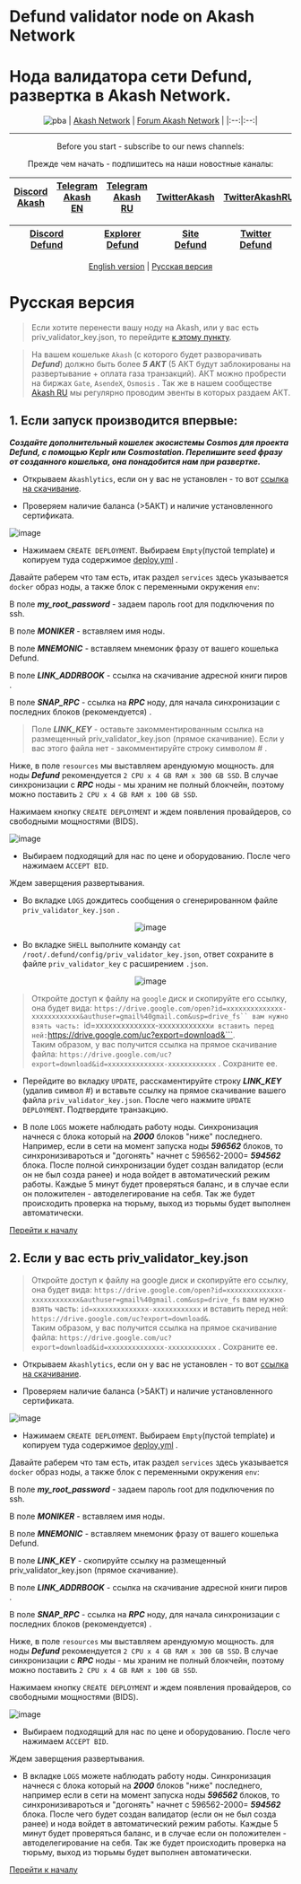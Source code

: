 # Defund validator node on Akash Network
# Нода валидатора сети Defund, развертка в Akash Network.
<div align="center">

![pba](https://user-images.githubusercontent.com/23629420/163564929-166f6a01-a6e2-4412-a4e9-40e54c821f05.png)
| [Akash Network](https://akash.network/) | [Forum Akash Network](https://forum.akash.network/) | 
|:--:|:--:|
___
Before you start - subscribe to our news channels: 

Прежде чем начать - подпишитесь на наши новостные каналы:

| [Discord Akash](https://discord.gg/3SNdg3BS) | [Telegram Akash EN](https://t.me/AkashNW) | [Telegram Akash RU](https://t.me/akash_ru) | [TwitterAkash](https://twitter.com/akashnet_) | [TwitterAkashRU](https://twitter.com/akash_ru) |
|:--:|:--:|:--:|:--:|:--:|

</div>
<div align="center">
  
| [Discord Defund](https://discord.gg/hXAU3Dgp) | [Explorer Defund](https://defund.explorers.guru/) | [Site Defund](https://www.defund.app/) | [Twitter Defund](https://twitter.com/defund_finance) |
|:--:|:--:|:--:|:--:|
  
</div>
<div align="center">
  
[English version](https://github.com/Dimokus88/oasys/blob/main/README.md#english-version) | [Русская версия](https://github.com/Dimokus88/defund#%D1%80%D1%83%D1%81%D1%81%D0%BA%D0%B0%D1%8F-%D0%B2%D0%B5%D1%80%D1%81%D0%B8%D1%8F)
  
</div>

# Русская версия
> Если хотите перенести вашу ноду на Akash, или у вас есть priv_validator_key.json, то перейдите [к этому пункту](https://github.com/Dimokus88/defund#2-%D0%B5%D1%81%D0%BB%D0%B8-%D1%83-%D0%B2%D0%B0%D1%81-%D0%B5%D1%81%D1%82%D1%8C-priv_validator_keyjson).

> На вашем кошельке ```Akash``` (с которого будет разворачивать ***Defund***) должно быть более ***5 АКТ*** (5 АКТ будут заблокированы на развертывание + оплата газа транзакций). АКТ можно пробрести на биржах ```Gate```, ```AsendeX```, ```Osmosis``` . Так же в нашем сообществе [Akash RU](https://t.me/akash_ru) мы регулярно проводим эвенты в которых раздаем АКТ.

## 1. Если запуск производится впервые:

***Создайте дополнительный кошелек экосистемы Cosmos для проекта Defund, с помощью Keplr или Cosmostation. Перепишите seed фразу от созданного кошелька, она понадобится нам при развертке.***

* Открываем ```Akashlytics```, если он у вас не установлен - то вот [ссылка на скачивание](https://www.akashlytics.com/deploy).

* Проверяем наличие баланса (>5АКТ) и наличие установленного сертификата.

![image](https://user-images.githubusercontent.com/23629420/165339432-6f053e43-4fa2-4429-8eb7-d2fc66f47c70.png)

* Нажимаем ```CREATE DEPLOYMENT```. Выбираем ```Empty```(пустой template) и копируем туда содержимое [deploy.yml](https://github.com/Dimokus88/kyve/blob/main/deploy.yml) .

Давайте раберем что там есть, итак раздел ```services``` здесь указывается ```docker``` образ ноды, а также блок с переменными окружения ```env```:

В поле ***my_root_password*** - задаем пароль root для подключения по ssh.

В поле ***MONIKER*** - вставляем имя ноды.

В поле ***MNEMONIС*** - вставляем мнемоник фразу от вашего кошелька Defund.

В поле ***LINK_ADDRBOOK*** - ссылка на скачивание адресной книги пиров .

В поле ***SNAP_RPC*** - ссылка на ***RPC*** ноду, для начала синхронизации с последних блоков (рекомендуется) .

> Поле ***LINK_KEY*** -  оставьте закомментированным ссылка на размещенный priv_validator_key.json (прямое скачивание). Если у вас этого файла нет - закомментируйте строку символом # .

Ниже, в поле ```resources``` мы выставляем арендуюмую мощность. для ноды ***Defund*** рекомендуется ```2 CPU x 4 GB RAM x 300 GB SSD```. В случае синхронизации с ***RPC*** ноды - мы храним не полный блокчейн, поэтому можно поставить  ```2 CPU x 4 GB RAM x 100 GB SSD```. 

Нажимаем кнопку ```CREATE DEPLOYMENT``` и ждем появления провайдеров, со свободными мощностями (BIDS).

![image](https://user-images.githubusercontent.com/23629420/165608527-da85c84e-edcc-4b15-8843-441d3e76dcb6.png)


* Выбираем подходящий для нас по цене и оборудованию. После чего нажимаем ```ACCEPT BID```.

Ждем заверщения развертывания.

* Во вкладке ```LOGS``` дождитесь сообщения о сгенерированном файле ```priv_validator_key.json``` .

<div align="center">
  
![image](https://user-images.githubusercontent.com/23629420/171126372-81330266-8f01-47a9-a85e-68d1e2ada758.png)
  
</div>

* Во вкладке ```SHELL``` выполните команду ```cat /root/.defund/config/priv_validator_key.json```, ответ сохраните в файле ```priv_validator_key``` с расширением ```.json```.

<div align="center">
  
![image](https://user-images.githubusercontent.com/23629420/171126676-cf1a436e-ca56-43f6-ae53-66608d812534.png)
  
</div>

> Откройте доступ к файлу на ```google``` диск и скопируйте его ссылку, она будет вида:
```https://drive.google.com/open?id=xxxxxxxxxxxxxx-xxxxxxxxxxxx&authuser=gmail%40gmail.com&usp=drive_fs``
 вам нужно взять часть: ```id=xxxxxxxxxxxxxx-xxxxxxxxxxxx``` и вставить перед ней: ```https://drive.google.com/uc?export=download&```.  
Таким образом, у вас получится ссылка на прямое скачивание файла:
```https://drive.google.com/uc?export=download&id=xxxxxxxxxxxxxx-xxxxxxxxxxxx``` . Сохраните ее.

* Перейдите во вкладку ```UPDATE```, расскаментируйте строку  ***LINK_KEY*** (удалив символ #) и вставьте ссылку на прямое скачивание вашего файла ```priv_validator_key.json```. После чего нажмите ```UPDATE DEPLOYMENT```. Подтвердите транзакцию.

* В поле ```LOGS``` можете наблюдать работу ноды. Синхронизация начнеся с блока который на ***2000*** блоков "ниже" последнего. Например, если в сети на момент запуска ноды ***596562*** блоков, то синхронизивароться и "догонять" начнет с 596562-2000= ***594562*** блока. После полной синхронизации будет создан валидатор (если он не был созда ранее) и нода войдет в автоматический режим работы. Каждые  5 минут будет проверяться баланс, и в случае если он положителен - автоделегирование на себя. Так же будет происходить проверка на тюрьму, выход из тюрьмы будет выполнен автоматически.

[Перейти к началу](https://github.com/Dimokus88/defund#defund-validator-node-on-akash-network)

## 2. Если у вас есть priv_validator_key.json

> Откройте доступ к файлу на google диск и скопируйте его ссылку, она будет вида:
```https://drive.google.com/open?id=xxxxxxxxxxxxxx-xxxxxxxxxxxx&authuser=gmail%40gmail.com&usp=drive_fs```
 вам нужно взять часть: ```id=xxxxxxxxxxxxxx-xxxxxxxxxxxx``` и вставить перед ней: ```https://drive.google.com/uc?export=download&```.  
Таким образом, у вас получится ссылка на прямое скачивание файла:
```https://drive.google.com/uc?export=download&id=xxxxxxxxxxxxxx-xxxxxxxxxxxx``` . Сохраните ее.

* Открываем ```Akashlytics```, если он у вас не установлен - то вот [ссылка на скачивание](https://www.akashlytics.com/deploy).

* Проверяем наличие баланса (>5АКТ) и наличие установленного сертификата.

![image](https://user-images.githubusercontent.com/23629420/165339432-6f053e43-4fa2-4429-8eb7-d2fc66f47c70.png)

* Нажимаем ```CREATE DEPLOYMENT```. Выбираем ```Empty```(пустой template) и копируем туда содержимое [deploy.yml](https://github.com/Dimokus88/kyve/blob/main/deploy.yml) .

Давайте раберем что там есть, итак раздел ```services``` здесь указывается ```docker``` образ ноды, а также блок с переменными окружения ```env```:

В поле ***my_root_password*** - задаем пароль root для подключения по ssh.

В поле ***MONIKER*** - вставляем имя ноды.

В поле ***MNEMONIС*** - вставляем мнемоник фразу от вашего кошелька Defund.

В поле ***LINK_KEY*** -  скопируйте ссылку на размещенный priv_validator_key.json (прямое скачивание). 

В поле ***LINK_ADDRBOOK*** - ссылка на скачивание адресной книги пиров .

В поле ***SNAP_RPC*** - ссылка на ***RPC*** ноду, для начала синхронизации с последних блоков (рекомендуется) .

Ниже, в поле ```resources``` мы выставляем арендуюмую мощность. для ноды ***Defund*** рекомендуется ```2 CPU x 4 GB RAM x 300 GB SSD```. В случае синхронизации с ***RPC*** ноды - мы храним не полный блокчейн, поэтому можно поставить  ```2 CPU x 4 GB RAM x 100 GB SSD```. 

Нажимаем кнопку ```CREATE DEPLOYMENT``` и ждем появления провайдеров, со свободными мощностями (BIDS).

![image](https://user-images.githubusercontent.com/23629420/165608527-da85c84e-edcc-4b15-8843-441d3e76dcb6.png)


* Выбираем подходящий для нас по цене и оборудованию. После чего нажимаем ```ACCEPT BID```.

Ждем заверщения развертывания.

* В вкладке ```LOGS``` можете наблюдать работу ноды. Синхронизация начнеся с блока который на ***2000*** блоков "ниже" последнего, например если в сети на момент запуска ноды ***596562*** блоков, то синхронизивароться и "догонять" начнет с 596562-2000= ***594562*** блока. После чего будет создан валидатор (если он не был созда ранее) и нода войдет в автоматический режим работы. Каждые  5 минут будет проверяться баланс, и в случае если он положителен - автоделегирование на себя. Так же будет происходить проверка на тюрьму, выход из тюрьмы будет выполнен автоматически.

[Перейти к началу](https://github.com/Dimokus88/defund#defund-validator-node-on-akash-network)





